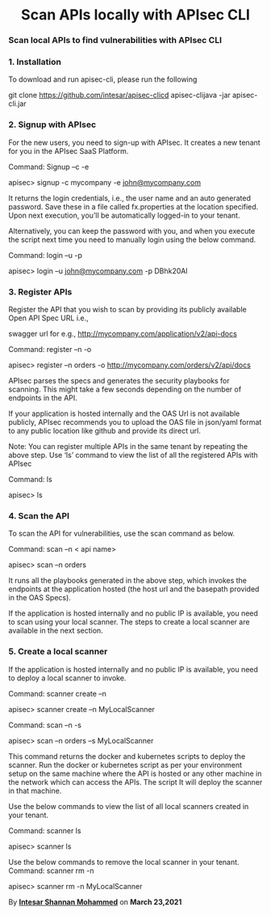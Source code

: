 <h1 align="center"> <b> Scan APIs locally with APIsec CLI </b> </h1>


### **Scan local APIs to find vulnerabilities with APIsec CLI**

### **1. Installation**

To download and run apisec-cli, please run the following

git clone https://github.com/intesar/apisec-clicd apisec-clijava -jar apisec-cli.jar

### **2. Signup with APIsec**

For the new users, you need to sign-up with APIsec. It creates a new tenant for you in the APIsec SaaS Platform.

Command: Signup –c  -e

apisec> signup -c mycompany -e john@mycompany.com

It returns the login credentials, i.e., the user name and an auto generated password. Save these in a file called
fx.properties at the location specified. Upon next execution, you’ll be automatically logged-in to your tenant.

Alternatively, you can keep the password with you, and when you execute the script next time you need to manually
login using the below command.

Command: login –u  -p

apisec> login –u john@mycompany.com -p DBhk20Al

### **3. Register APIs**

Register the API that you wish to scan by providing its publicly available Open API Spec URL i.e.,

swagger url for e.g., http://mycompany.com/application/v2/api-docs

Command: register –n  -o

apisec> register –n orders -o http://mycompany.com/orders/v2/api/docs

APIsec parses the specs and generates the security playbooks for scanning. This might take a few seconds depending on the number of endpoints in the API.

If your application is hosted internally and the OAS Url is not available publicly, APIsec recommends you to upload the OAS file in json/yaml format to any public location like github and provide its direct url.

Note: You can register multiple APIs in the same tenant by repeating the above step. Use ‘ls’ command to view the list of all the registered APIs with APIsec

Command: ls

apisec> ls

### **4. Scan the API**

To scan the API for vulnerabilities, use the scan command as below.

Command: scan –n < api name>

apisec> scan –n orders

It runs all the playbooks generated in the above step, which invokes the endpoints at the application hosted (the host url and the basepath provided in the OAS Specs).

If the application is hosted internally and no public IP is available, you need to scan using your local scanner. The steps to create a local scanner are available in the next section.

### **5. Create a local scanner**

If the application is hosted internally and no public IP is available, you need to deploy a local scanner to invoke.

Command: scanner create –n

apisec> scanner create –n MyLocalScanner

Command: scan –n  -s

apisec> scan –n orders –s MyLocalScanner

This command returns the docker and kubernetes scripts to deploy the scanner. Run the docker or kubernetes script as per your environment setup on the same machine where the API is hosted or any other machine in the network which can access the APIs. The script It will deploy the scanner in that machine.

Use the below commands to view the list of all local scanners created in your tenant.

Command: scanner ls

apisec> scanner ls

Use the below commands to remove the local scanner in your tenant. Command: scanner rm -n

apisec> scanner rm -n MyLocalScanner



By **[Intesar Shannan Mohammed](https://github.com/intesar)** on **March 23,2021** 
